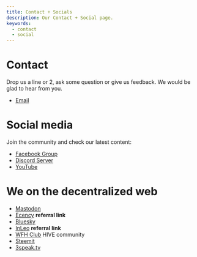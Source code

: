 ```yaml
---
title: Contact + Socials
description: Our Contact + Social page.
keywords:
  - contact
  - social
---
```

# Contact
Drop us a line or 2, ask some question or give us feedback. We would be glad to hear from you.
- [Email](mailto:info@techyvas.club)

# Social media
Join the community and check our latest content:
- [Facebook Group](https://www.facebook.com/share/g/1CosHedMW1/)
- [Discord Server](https://discord.gg/YBJHnAAx)
- [YouTube](https://www.youtube.com/@TechyVAsClub?sub_confirmation=1)

# We on the decentralized web
- [Mastodon](https://mastodon.social/@techyvasclub)
- [Ecency](https://ecency.com/signup?referral=techyvas) **referral link**
- [Bluesky](techyvasclub.bsky.social)
- [InLeo](https://inleo.io/signup?referral=techyvas) **referral link**
- [WFH Club](https://inleo.io/communities/hive-10701) HIVE community
- [Steemit](https://steemit.com/@techyvas)
- [3speak.tv](https://3speak.tv/user/techyvas)
